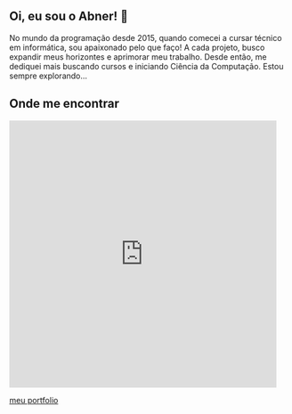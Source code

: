 <div>
    <h2>Oi, eu sou o Abner! 👋</h2>
    <p> No mundo da programação desde 2015, quando comecei a cursar técnico em informática, sou apaixonado pelo que faço! A cada projeto, busco expandir meus horizontes e aprimorar meu trabalho. Desde então, me dediquei mais buscando cursos e iniciando Ciência da Computação.
    Estou sempre explorando...
    </p>
</div>
<div>
    <h2>Onde me encontrar</h2>
    <iframe src="https://giphy.com/embed/b9urEU6COtXO2GzxzC" width="480" height="480" frameBorder="0" class="giphy-embed" allowFullScreen></iframe><p><a href="https://abnerjs.vercel.app/"> meu portfolio</a></p>
</div>